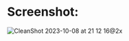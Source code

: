 # Screenshot:

![CleanShot 2023-10-08 at 21 12 16@2x](https://github.com/suvasanket/Chat-App/assets/113333521/fb638f3c-4ffc-4310-8cc3-8f2d174eb827)
